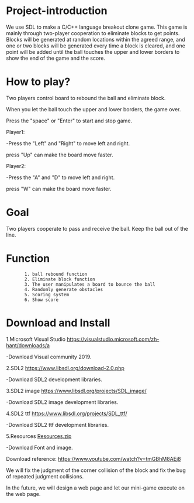 # Project-introduction
We use SDL to make a C/C++ language breakout clone game.
This game is mainly through two-player cooperation to eliminate blocks to get points.
Blocks will be generated at random locations within the agreed range,
and one or two blocks will be generated every time a block is cleared, 
and one point will be added until the ball touches the upper and lower borders to show the end of the game and the score.


# How to play?

Two players control board to rebound the ball and eliminate block.

When you let the ball touch the upper and lower borders, the game over.

Press the "space" or "Enter" to start and stop game.

Player1:

-Press the "Left" and "Right" to move left and right.

 press "Up" can make the board move faster.

Player2:

-Press the "A" and "D" to move left and right.

 press "W" can make the board move faster.

# Goal 
Two players cooperate to pass and receive the ball. Keep the ball out of the line.

# Function  
           1. ball rebound function
           2. Eliminate block function
           3. The user manipulates a board to bounce the ball
           4. Randomly generate obstacles
           5. Scoring system
           6. Show score
           

# Download and Install
1.Microsoft Visual Studio
https://visualstudio.microsoft.com/zh-hant/downloads/a

-Download Visual community 2019.

2.SDL2 
https://www.libsdl.org/download-2.0.php

-Download SDL2 development libraries.

3.SDL2 image
https://www.libsdl.org/projects/SDL_image/

-Download SDL2 image development libraries.

4.SDL2 ttf
https://www.libsdl.org/projects/SDL_ttf/

-Download SDL2 ttf development libraries.

5.Resources
[Resources.zip](https://github.com/sammy78952/Project-introduction/files/6656451/Resources.zip)

-Download Font and image.

Download reference: https://www.youtube.com/watch?v=tmGBhM8AEj8

We will fix the judgment of the corner collision of the block and fix the bug of repeated judgment collisions.

In the future, we will design a web page and let our mini-game execute on the web page.
